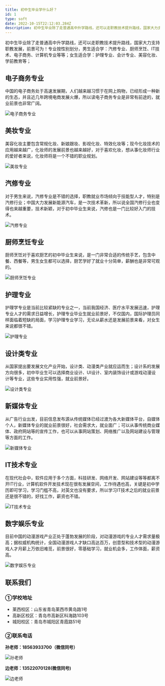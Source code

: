 ```yaml
---
title: 初中生毕业学什么好？
id: 1
type: soft
date: 2022-10-15T22:12:03.284Z
description: 初中生毕业除了走普通高中升学路线，还可以走职教技术提升路线，国家大力支持职教发展，前景可为！专业按性别划分，男生适合学：汽修专业、厨师烹饪、IT技术、电子商务、计算机专业等等；女生适合学：护理专业、会计专业、美容化妆、学前教育等。
---
```


初中生毕业除了走普通高中升学路线，还可以走职教技术提升路线，国家大力支持职教发展，前景可为！专业按性别划分，男生适合学：汽修专业、厨师烹饪、IT技术、电子商务、计算机专业等等；女生适合学：护理专业、会计专业、美容化妆、学前教育等；

## 电子商务专业

中国的电子商务处于高速发展期，人们越来越习惯于在网上购物，已经形成一种新的生态，并且近几年跨境电商发展火爆，所以读电子商务专业是非常有前途的，就业前景也非常广阔。

![电子商务专业](./p10.jpg)

## 美妆专业

美容化妆主要包含常规化妆、新娘跟妆、影视化妆、特效化妆等；现今化妆技术的应用越来越广，化妆师的发展前景也越来越好，对于喜欢化妆，想从事化妆师行业的爱好者来说，化妆师将是一个不错的职业规划。

![美妆专业](./p6.jpg)

## 汽修专业

对于男生来说，汽修专业是不错的选择，职教就业市场倾向于技能型人才，特别是汽修行业；中国大力发展新能源汽车，是一次技术革新，所以说全国汽修行业也变得也来越重要，技术新颖，对于初中毕业生来说，汽修也是一门比较好入门的技术。

![汽修专业](./p9.jpg)

## 厨师烹饪专业

厨师烹饪对于喜欢厨艺的初中毕业生来说，是一门非常合适的传统手艺，包含中餐、西餐等，男生女生都可以选择，厨艺学好了就业十分简单，薪酬也是非常可观的。

![厨师烹饪专业](./p5.jpg)

## 护理专业

护理学专业是当前比较紧缺的专业之一，当前我国经济、医疗水平发展迅速，护理专业人才的需求日益增长，护理专业毕业生就业前景好，不仅国内，国际护理员同样面临着短缺的局面，学习护理专业学习，无论从薪水还是发展前景来看，对女生来说都很不错。

![护理专业](./p8.jpg)

## 设计类专业

从国家提出要发展文化产业开始，设计类、动漫类产业就应运而生；设计系的发展方向很多，初中毕业生可以选择商业设计、UI设计、室内装饰设计或游戏动漫设计等专业，这些专业实用性强，就业前景好。

![设计类专业](./p4.jpg)

## 新媒体专业

从广告行业出发，目前信息发布源从传统媒体已经过渡为各大新媒体平台，自媒体个人，新媒体专业的就业前景很好，社会需求大，就业面广；可以从事传统商业媒体、政府网站等的宣传工作，也可以从事网站策划、网络推广以及网站建设与管理等方面的工作。

![新媒体专业](./p2.jpg)

## IT技术专业

在现代社会中，软件应用于多个方面，科技研发、网络开发、网站建设等等都离不开IT行业，计算机软件开发技术现在很有发展空间，工作待遇也高，关键是初中学历即可学习，学习门槛不高，对英文也没有要求，所以学习IT技术之后的就业前景还是很不错的，好找工作，薪资也不错。

![IT技术专业](./p7.jpg)

## 数字娱乐专业

目前中国的动漫游戏产业正处于蓬勃发展的阶段，对动漫游戏的专业人才需求量极高；据权威机构统计，全国动漫游戏人才缺口高达百万，创意型和技术型的动漫游戏人才月薪上万依旧难觅，前景很好，零基础学习，就业机会多，工作体面，薪资高。

![数字娱乐专业](./p3.jpg)

## 联系我们

### ①学校地址

- 莱西校区：山东省青岛莱西市黄岛路1号
- 高新区校区：青岛市高新区科海路103号
- 城阳校区：青岛市城阳区青霞路51号

### ②联系电话

**孙老师：18563933700（微信同号）**

![孙老师](./p16.jpg)

**边老师：13522070128(微信同号)**

![边老师](./p17.jpg)
